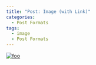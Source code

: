 ```yaml
---
title: "Post: Image (with Link)"
categories:
  - Post Formats
tags:
  - image
  - Post Formats
---
```

[![foo]({{http://wpthemetestdata.files.wordpress.com/2008/06/100_5540.jpg?w=604}})](http://wpthemetestdata.files.wordpress.com/2008/06/100_5540.jpg)
